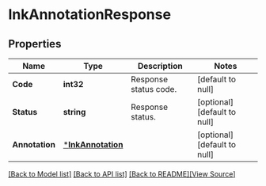 # InkAnnotationResponse


## Properties
Name | Type | Description | Notes
------------ | ------------- | ------------- | -------------
**Code** | **int32** | Response status code. | [default to null]
**Status** | **string** | Response status. | [optional] [default to null]
**Annotation** | [***InkAnnotation**](InkAnnotation.md) |  | [optional] [default to null]

[[Back to Model list]](../README.md#documentation-for-models) [[Back to API list]](../README.md#documentation-for-api-endpoints) [[Back to README]](../README.md)[[View Source]](../ink_annotation_response.go)


